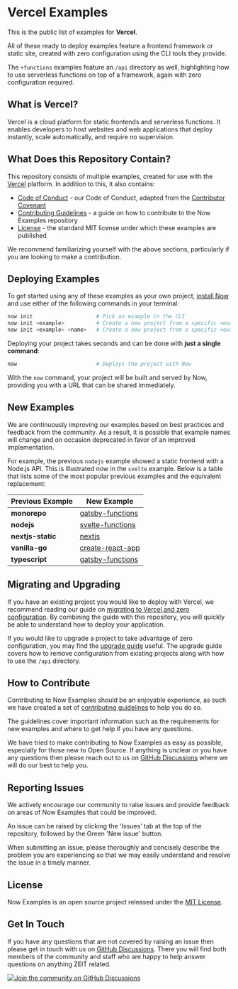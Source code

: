 # Vercel Examples

This is the public list of examples for **Vercel**.

All of these ready to deploy examples feature a frontend framework or static site, created with zero configuration using the CLI tools they provide.

The `+functions` examples feature an `/api` directory as well, highlighting how to use serverless functions on top of a framework, again with zero configuration required.

## What is Vercel?

Vercel is a cloud platform for static frontends and serverless functions. It enables developers to host websites and web applications that deploy instantly, scale automatically, and require no supervision.

## What Does this Repository Contain?

This repository consists of multiple examples, created for use with the [Vercel](https://vercel.com) platform. In addition to this, it also contains:

- [Code of Conduct](https://github.com/zeit/now/blob/master/.github/CODE_OF_CONDUCT.md) - our Code of Conduct, adapted from the [Contributor Covenant](http://contributor-covenant.org)
- [Contributing Guidelines](https://github.com/zeit/now/blob/master/.github/CONTRIBUTING.md) - a guide on how to contribute to the Now Examples repository
- [License](https://github.com/zeit/now/blob/master/LICENSE) - the standard MIT license under which these examples are published

We recommend familiarizing yourself with the above sections, particularly if you are looking to make a contribution.

## Deploying Examples

To get started using any of these examples as your own project, [install Now](https://vercel.com/download) and use either of the following commands in your terminal:

```sh
now init                    # Pick an example in the CLI
now init <example>          # Create a new project from a specific <example>
now init <example> <name>   # Create a new project from a specific <example> with a different folder <name>
```

Deploying your project takes seconds and can be done with **just a single command**:

```sh
now                         # Deploys the project with Now
```

With the `now` command, your project will be built and served by Now, providing you with a URL that can be shared immediately.

## New Examples

We are continuously improving our examples based on best practices and feedback from the community. As a result, it is possible that example names will change and on occasion deprecated in favor of an improved implementation.

For example, the previous `nodejs` example showed a static frontend with a Node.js API. This is illustrated now in the `svelte` example. Below is a table that lists some of the most popular previous examples and the equivalent replacement:

| Previous Example  | New Example                                                                           |
| ----------------- | ------------------------------------------------------------------------------------- |
| **monorepo**      | [gatsby-functions](https://github.com/zeit/now/tree/master/examples/gatsby)           |
| **nodejs**        | [svelte-functions](https://github.com/zeit/now/tree/master/examples/svelte)           |
| **nextjs-static** | [nextjs](https://github.com/zeit/now/tree/master/examples/nextjs)                     |
| **vanilla-go**    | [create-react-app](https://github.com/zeit/now/tree/master/examples/create-react-app) |
| **typescript**    | [gatsby-functions](https://github.com/zeit/now/tree/master/examples/gatsby)           |

## Migrating and Upgrading

If you have an existing project you would like to deploy with Vercel, we recommend reading our guide on [migrating to Vercel and zero configuration](https://vercel.com/guides/migrate-to-vercel). By combining the guide with this repository, you will quickly be able to understand how to deploy your application.

If you would like to upgrade a project to take advantage of zero configuration, you may find the [upgrade guide](https://vercel.com/guides/upgrade-to-zero-configuration/) useful. The upgrade guide covers how to remove configuration from existing projects along with how to use the `/api` directory.

## How to Contribute

Contributing to Now Examples should be an enjoyable experience, as such we have created a set of [contributing guidelines](https://github.com/zeit/docs/blob/master/CONTRIBUTING.md) to help you do so.

The guidelines cover important information such as the requirements for new examples and where to get help if you have any questions.

We have tried to make contributing to Now Examples as easy as possible, especially for those new to Open Source. If anything is unclear or you have any questions then please reach out to us on [GitHub Discussions](https://github.com/zeit/now/discussions) where we will do our best to help you.

## Reporting Issues

We actively encourage our community to raise issues and provide feedback on areas of Now Examples that could be improved.

An issue can be raised by clicking the 'Issues' tab at the top of the repository, followed by the Green 'New issue' button.

When submitting an issue, please thoroughly and concisely describe the problem you are experiencing so that we may easily understand and resolve the issue in a timely manner.

## License

Now Examples is an open source project released under the [MIT License](https://github.com/zeit/docs/blob/master/LICENSE.md).

## Get In Touch

If you have any questions that are not covered by raising an issue then please get in touch with us on [GitHub Discussions](https://github.com/zeit/now/discussions). There you will find both members of the community and staff who are happy to help answer questions on anything ZEIT related.

[![Join the community on GitHub Discussions](https://badgen.net/badge/join%20the%20discussion/on%20github/black?icon=github)](https://github.com/zeit/now/discussions)
